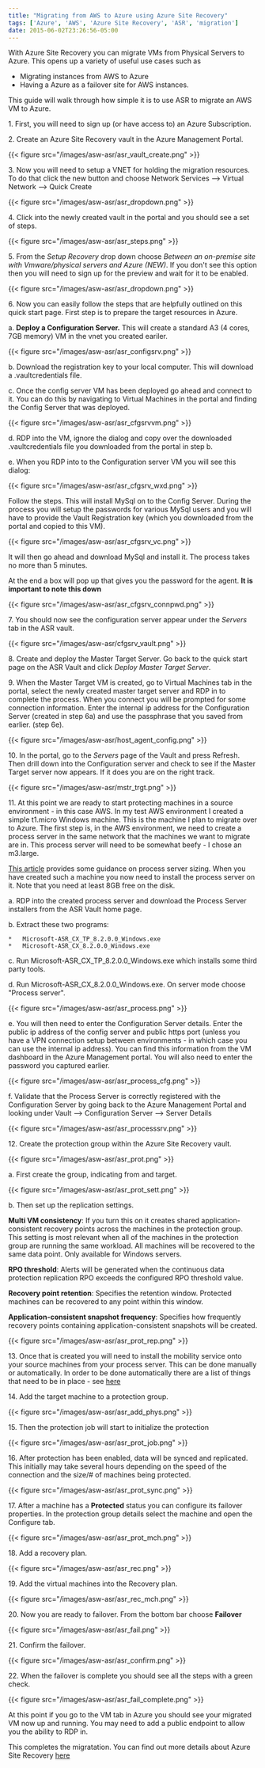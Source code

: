 ```yaml
---
title: "Migrating from AWS to Azure using Azure Site Recovery"
tags: ['Azure', 'AWS', 'Azure Site Recovery', 'ASR', 'migration']
date: 2015-06-02T23:26:56-05:00
---
```

With Azure Site Recovery you can migrate VMs from Physical Servers to Azure. This opens up a variety of useful use cases such as 

* Migrating instances from AWS to Azure
* Having a Azure as a failover site for AWS instances.
<!--more-->
This guide will walk through how simple it is to use ASR to migrate an AWS VM to Azure.

1\. First, you will need to sign up (or have access to) an Azure Subscription.

2\. Create an Azure Site Recovery vault in the Azure Management Portal.

{{< figure src="/images/asw-asr/asr_vault_create.png" >}}

3\. Now you will need to setup a VNET for holding the migration resources. To do that click the new button and choose Network Services --> Virtual Network --> Quick Create

{{< figure src="/images/asw-asr/asr_dropdown.png" >}}

4\. Click into the newly created vault in the portal and you should see a set of steps.

{{< figure src="/images/asw-asr/asr_steps.png" >}}

5\. From the *Setup Recovery* drop down choose *Between an on-premise site with Vmware/physical servers and Azure (NEW)*. If you don't see this option then you will need to sign up for the preview and wait for it to be enabled.

{{< figure src="/images/asw-asr/asr_dropdown.png" >}}

6\. Now you can easily follow the steps that are helpfully outlined on this quick start page. First step is to prepare the target resources in Azure. 

a. **Deploy a Configuration Server.** This will create a standard A3 (4 cores, 7GB memory) VM in the vnet you created eariler.

{{< figure src="/images/asw-asr/asr_configsrv.png" >}}

b. Download the registration key to your local computer. This will download a .vaultcredentials file. 

c. Once the config server VM has been deployed go ahead and connect to it. You can do this by navigating to Virtual Machines in the portal and finding the Config Server that was deployed.

{{< figure src="/images/asw-asr/asr_cfgsrvvm.png" >}}

d. RDP into the VM, ignore the dialog and copy over the downloaded .vaultcredentials file you downloaded from the portal in step b.

e. When you RDP into to the Configuration server VM you will see this dialog:

{{< figure src="/images/asw-asr/asr_cfgsrv_wxd.png" >}}

Follow the steps. This will install MySql on to the Config Server. During the process you will setup the passwords for various MySql users and you will have to provide the Vault Registration key (which you downloaded from the portal and copied to this VM).

{{< figure src="/images/asw-asr/asr_cfgsrv_vc.png" >}}

 It will then go ahead and download MySql and install it. The process takes no more than 5 minutes.

 At the end a box will pop up that gives you the password for the agent. **It is important to note this down**

{{< figure src="/images/asw-asr/asr_cfgsrv_connpwd.png" >}}
     
7\. You should now see the configuration server appear under the *Servers* tab in the ASR vault.

{{< figure src="/images/asw-asr/cfgsrv_vault.png" >}}
    
8\. Create and deploy the Master Target Server. Go back to the quick start page on the ASR Vault and click *Deploy Master Target Server*.

9\. When the Master Target VM is created, go to Virtual Machines tab in the portal, select the newly created master target server and RDP in to complete the process. When you connect you will be prompted for some connection information. Enter the internal ip address for the Configuration Server (created in step 6a) and use the passphrase that you saved from earlier. (step 6e).

{{< figure src="/images/asw-asr/host_agent_config.png" >}}

10\. In the portal, go to the *Servers* page of the Vault and press Refresh. Then drill down into the Configuration server and check to see if the Master Target server now appears. If it does you are on the right track.

{{< figure src="/images/asw-asr/mstr_trgt.png" >}}

11\. At this point we are ready to start protecting machines in a source environment - in this case AWS. In my test AWS environment I created a simple t1.micro Windows machine. This is the machine I plan to migrate over to Azure. The first step is, in the AWS environment, we need to create a process server in the same network that the machines we want to migrate are in. This process server will need to be somewhat beefy - I chose an m3.large. 

[This article](http://azure.microsoft.com/blog/2015/01/22/best-practices-for-process-server-deployment-when-protecting-vmware-and-physical-workloads-with-azure-site-recovery/) provides some guidance on process server sizing.
When you have created such a machine you now need to install the process server on it. Note that you need at least 8GB free on the disk.

a. RDP into the created process server and download the Process Server installers from the ASR Vault home page.

b.  Extract these two programs:

    *   Microsoft-ASR_CX_TP_8.2.0.0_Windows.exe
    *   Microsoft-ASR_CX_8.2.0.0_Windows.exe

c. Run Microsoft-ASR_CX_TP_8.2.0.0_Windows.exe which installs some third party tools.

d. Run Microsoft-ASR_CX_8.2.0.0_Windows.exe. On server mode choose "Process server".

{{< figure src="/images/asw-asr/asr_process.png" >}}

e. You will then need to enter the Configuration Server details. Enter the public ip address of the config server and public https port (unless you have a VPN connection setup between environments - in which case you can use the internal ip address). You can find this information from the VM dashboard in the Azure Management portal. You will also need to enter the password you captured earlier.

{{< figure src="/images/asw-asr/asr_process_cfg.png" >}}

f. Validate that the Process Server is correctly registered with the Configuration Server by going back to the Azure Management Portal and looking under Vault --> Configuration Server --> Server Details

{{< figure src="/images/asw-asr/asr_processsrv.png" >}}

12\. Create the protection group within the Azure Site Recovery vault.

{{< figure src="/images/asw-asr/asr_prot.png" >}}

a. First create the group, indicating from and target.

{{< figure src="/images/asw-asr/asr_prot_sett.png" >}}

b. Then set up the replication settings.

**Multi VM consistency**: If you turn this on it creates shared application-consistent recovery points across the machines in the protection group. This setting is most relevant when all of the machines in the protection group are running the same workload. All machines will be recovered to the same data point. Only available for Windows servers.

**RPO threshold**: Alerts will be generated when the continuous data protection replication RPO exceeds the configured RPO threshold value.

**Recovery point retention**: Specifies the retention window. Protected machines can be recovered to any point within this window.

**Application-consistent snapshot frequency**: Specifies how frequently recovery points containing application-consistent snapshots will be created.

{{< figure src="/images/asw-asr/asr_prot_rep.png" >}}
 
13\. Once that is created you will need to install the mobility service onto your source machines from your process server. This can be done manually or automatically. In order to be done automatically there are a list of things that need to be in place - see [here](https://azure.microsoft.com/en-us/documentation/articles/site-recovery-vmware-to-azure/#step-14-manually-install-the-mobility-service-on-source-machines)

14\. Add the target machine to a protection group.

{{< figure src="/images/asw-asr/asr_add_phys.png" >}}
 
15\. Then the protection job will start to initialize the protection

{{< figure src="/images/asw-asr/asr_prot_job.png" >}}
 
16\. After protection has been enabled, data will be synced and replicated. This initially may take several hours depending on the speed of the connection and the size/# of machines being protected.

{{< figure src="/images/asw-asr/asr_prot_sync.png" >}}
 
17\. After a machine has a **Protected** status you can configure its failover properties. In the protection group details select the machine and open the Configure tab.

{{< figure src="/images/asw-asr/asr_prot_mch.png" >}}
 
18\. Add a recovery plan. 

{{< figure src="/images/asw-asr/asr_rec.png" >}}

19\. Add the virtual machines into the Recovery plan.
 
{{< figure src="/images/asw-asr/asr_rec_mch.png" >}}
 
20\. Now you are ready to failover. From the bottom bar choose **Failover**

{{< figure src="/images/asw-asr/asr_fail.png" >}}

21\. Confirm the failover.

{{< figure src="/images/asw-asr/asr_confirm.png" >}}
 
22\. When the failover is complete you should see all the steps with a green check.

{{< figure src="/images/asw-asr/asr_fail_complete.png" >}}

At this point if you go to the VM tab in Azure you should see your migrated VM now up and running. You may need to add a public endpoint to allow you the ability to RDP in.

This completes the migratation. You can find out more details about Azure Site Recovery [here](http://azure.microsoft.com/en-us/services/site-recovery)

